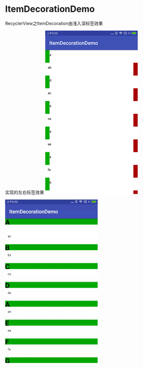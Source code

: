 # ItemDecorationDemo
RecyclerView之ItemDecoration由浅入深标签效果

实现的左右标签效果
![标签效果](https://github.com/jingerlovexiaojie/ItemDecorationDemo/blob/master/app/src/main/res/drawable/tagg.png)

![功能效果](https://github.com/jingerlovexiaojie/ItemDecorationDemo/blob/master/app/src/main/res/drawable/decoration.gif)

